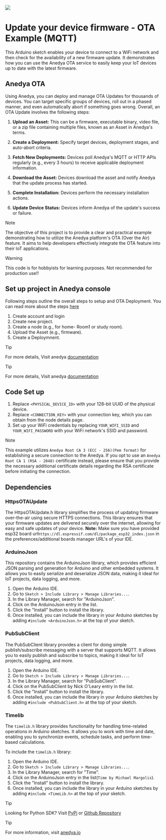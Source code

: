 [<img src="https://img.shields.io/badge/Anedya-Documentation-blue?style=for-the-badge">](https://docs.anedya.io?utm_source=github&utm_medium=link&utm_campaign=github-examples&utm_content=esp32)

# Update your device firmware - OTA Example (MQTT)

This Arduino sketch enables your device to connect to a WiFi network and then check for the availability of a new firmware update. It demonstrates how you can use the Anedya OTA service to easily keep your IoT devices up to date with the latest firmware.

## Anedya OTA
Using Anedya, you can deploy and manage OTA Updates for thousands of devices. You can target specific groups of devices, roll out in a phased manner, and even automatically abort if something goes wrong. Overall, an OTA Update involves the following steps: 

1. **Upload an Asset:** This can be a firmware, executable binary, video file, or a zip file containing multiple files, known as an Asset in Anedya's terms.

2. **Create a Deployment:** Specify target devices, deployment stages, and auto-abort criteria.

3. **Fetch New Deployments:** Devices poll Anedya's MQTT or HTTP APIs regularly (e.g., every 3 hours) to receive applicable deployment information.

4. **Download the Asset:** Devices download the asset and notify Anedya that the update process has started.

5. **Complete Installation:** Devices perform the necessary installation actions.

6. **Update Device Status:** Devices inform Anedya of the update's success or failure.

> [!NOTE]
> The objective of this project is to provide a clear and practical example demonstrating how to utilize the Anedya platform's OTA (Over the Air) feature. It aims to help developers effectively integrate the OTA feature into their IoT applications.

> [!WARNING]
> This code is for hobbyists for learning purposes. Not recommended for production use!!

## Set up project in Anedya console

Following steps outline the overall steps to setup and OTA Deployment. You can read more about the steps [here](https://docs.anedya.io/ota/)

1. Create account and login
2. Create new project.
3. Create a node (e.g., for home- Room1 or study room).
4. Upload the Asset (e.g., firmware).
5. Create a Deploymnent.

 > [!TIP]
 > For more details, Visit anedya [documentation](https://docs.anedya.io?utm_source=github&utm_medium=link&utm_campaign=github-examples&utm_content=esp32)

 > [!TIP]
 > For more details, Visit anedya [documentation](https://docs.anedya.io?utm_source=github&utm_medium=link&utm_campaign=github-examples&utm_content=esp32)


## Code Set up

1. Replace `<PHYSICAL_DEVICE_ID>` with your 128-bit UUID of the physical device.
2. Replace `<CONNECTION_KEY>` with your connection key, which you can obtain from the node details page.
3. Set up your WiFi credentials by replacing `YOUR_WIFI_SSID` and `YOUR_WIFI_PASSWORD` with your WiFi network's SSID and password.

> [!NOTE] 
> This example utilizes `Anedya Root CA 3 (ECC - 256)(Pem format)` for establishing a secure connection to the Anedya. If you opt to use an `Anedya Root CA 1 (RSA - 2048)` certificate instead, please ensure that you provide the necessary additional certificate details regarding the RSA certificate before initiating the connection.

## Dependencies

### HttpsOTAUpdate
The HttpsOTAUpdate.h library simplifies the process of updating firmware over-the-air using secure HTTPS connections. This library ensures that your firmware updates are delivered securely over the internet, allowing for easy and safe updates of your device.
**Note:** Make sure you have provided esp32 board url`https://dl.espressif.com/dl/package_esp32_index.json` in the preferences/additional boards manager URL's of your IDE.

### ArduinoJson

This repository contains the ArduinoJson library, which provides efficient JSON parsing and generation for Arduino and other embedded systems. It allows you to easily serialize and deserialize JSON data, making it ideal for IoT projects, data logging, and more.

1. Open the Arduino IDE.
2. Go to `Sketch > Include Library > Manage Libraries...`.
3. In the Library Manager, search for "ArduinoJson".
4. Click on the ArduinoJson entry in the list.
5. Click the "Install" button to install the library.
6. Once installed, you can include the library in your Arduino sketches by adding `#include <ArduinoJson.h>` at the top of your sketch.

### PubSubClient
The PubSubClient library provides a client for doing simple publish/subscribe messaging with a server that supports MQTT. It allows you to easily publish and subscribe to topics, making it ideal for IoT projects, data logging, and more.

1. Open the Arduino IDE.
2. Go to `Sketch > Include Library > Manage Libraries...`.
3. In the Library Manager, search for "PubSubClient".
4. Click on the PubSubClient by Nick O'Leary entry in the list.
5. Click the "Install" button to install the library.
6. Once installed, you can include the library in your Arduino sketches by adding `#include <PubSubClient.h>` at the top of your sketch.


### Timelib

The `timelib.h` library provides functionality for handling time-related operations in Arduino sketches. It allows you to work with time and date, enabling you to synchronize events, schedule tasks, and perform time-based calculations.

To include the `timelib.h` library:

1. Open the Arduino IDE.
2. Go to `Sketch > Include Library > Manage Libraries...`.
3. In the Library Manager, search for "Time".
4. Click on the ArduinoJson entry in the list(`Time by Michael Margolis`).
5. Click the "Install" button to install the library.
6. Once installed, you can include the library in your Arduino sketches by adding `#include <TimeLib.h>` at the top of your sketch.

> [!TIP]
> Looking for Python SDK? Visit [PyPi](https://pypi.org/project/anedya-dev-sdk/) or [Github Repository](https://github.com/anedyaio/anedya-dev-sdk-pyhton)

>[!TIP]
> For more information, visit [anedya.io](https://anedya.io/?utm_source=github&utm_medium=link&utm_campaign=github-examples&utm_content=esp32)

